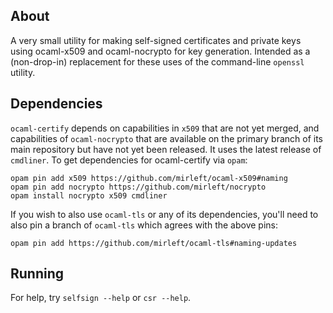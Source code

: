 ## About

A very small utility for making self-signed certificates and private keys using ocaml-x509 and ocaml-nocrypto for key generation.  Intended as a (non-drop-in) replacement for these uses of the command-line `openssl` utility.

## Dependencies

`ocaml-certify` depends on capabilities in `x509` that are not yet merged, and capabilities of `ocaml-nocrypto` that are available on the primary branch of its main repository but have not yet been released.  It uses the latest release of `cmdliner`.  To get dependencies for ocaml-certify via `opam`:

```
opam pin add x509 https://github.com/mirleft/ocaml-x509#naming
opam pin add nocrypto https://github.com/mirleft/nocrypto
opam install nocrypto x509 cmdliner
```

If you wish to also use `ocaml-tls` or any of its dependencies, you'll need to also pin a branch of `ocaml-tls` which agrees with the above pins:

```
opam pin add https://github.com/mirleft/ocaml-tls#naming-updates
```

## Running

For help, try `selfsign --help` or `csr --help`.
